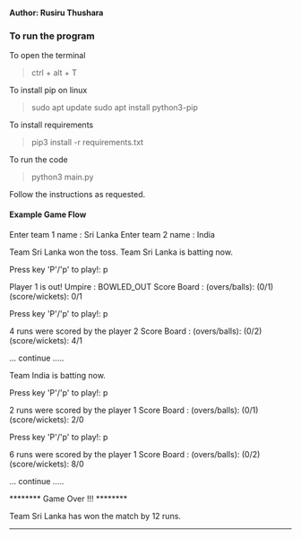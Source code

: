 #### Author: Rusiru Thushara

### To run the program

To open the terminal
> ctrl + alt + T 

To install pip on linux
> sudo apt update
> sudo apt install python3-pip

To install requirements
> pip3 install -r requirements.txt

To run the code
> python3 main.py

Follow the instructions as requested.

#### Example Game Flow

Enter team 1 name : 
Sri Lanka
Enter team 2 name : 
India

Team Sri Lanka won the toss.
Team Sri Lanka is batting now.

Press key 'P'/'p' to play!: p

Player 1 is out! Umpire : BOWLED_OUT
Score Board : (overs/balls): (0/1) (score/wickets): 0/1

Press key 'P'/'p' to play!: p

4 runs were scored by the player 2
Score Board : (overs/balls): (0/2) (score/wickets): 4/1

... continue .....

Team India is batting now.

Press key 'P'/'p' to play!: p

2 runs were scored by the player 1
Score Board : (overs/balls): (0/1) (score/wickets): 2/0

Press key 'P'/'p' to play!: p

6 runs were scored by the player 1
Score Board : (overs/balls): (0/2) (score/wickets): 8/0

... continue .....

******** Game Over !!! ********

Team Sri Lanka has won the match by 12 runs.

*******************************


